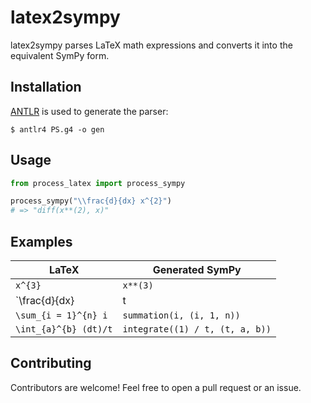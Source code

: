 # latex2sympy

latex2sympy parses LaTeX math expressions and converts it into the
equivalent SymPy form.

## Installation

[ANTLR](http://www.antlr.org/) is used to generate the parser:

```
$ antlr4 PS.g4 -o gen
```

## Usage

```python
from process_latex import process_sympy

process_sympy("\\frac{d}{dx} x^{2}")
# => "diff(x**(2), x)"
```

## Examples

|LaTeX|Generated SymPy|
|-----|---------------|
|`x^{3}`|`x**(3)`|
|`\frac{d}{dx} |t|x`|`diff(Abs(t)x, x)`|
|`\sum_{i = 1}^{n} i`|`summation(i, (i, 1, n))`|
|`\int_{a}^{b} (dt)/t`|`integrate((1) / t, (t, a, b))`|

## Contributing

Contributors are welcome! Feel free to open a pull request
or an issue.
